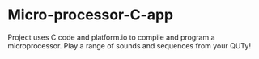 # Micro-processor-C-app
Project uses C code and platform.io to compile and program a microprocessor. Play a range of sounds and sequences from your QUTy!
